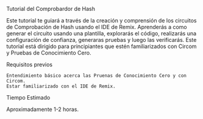 Tutorial del Comprobardor de Hash

Este tutorial te guiará a través de la creación y comprensión de los circuitos de Comprobación de Hash usando el IDE de Remix. Aprenderás a como generar el circuito usando una plantilla, explorarás el código, realizarás una configuración de confianza, generaras pruebas y luego las verificarás. Este tutorial está dirigido para principiantes que estén familiarizados con Circom y Pruebas de Conocimiento Cero.

Requisitos previos

```
Entendimiento básico acerca las Pruenas de Conocimiento Cero y con Circom.
Estar familiarizado con el IDE de Remix.
```

Tiempo Estimado

Aproximadamente 1-2 horas.